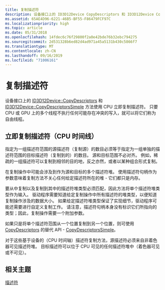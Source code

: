 ```yaml
---
title: 复制描述符
description: 设备接口上的 ID3D12Device CopyDescriptors 和 ID3D12Device CopyDescriptorsSimple 方法使用 CPU 立即复制描述符。
ms.assetid: 65AE4D96-6221-46B5-BF55-F86479FCF97C
ms.localizationpriority: high
ms.topic: article
ms.date: 05/31/2018
ms.openlocfilehash: 14fdec6c76f29800f2a0e42bde76b32ebc794275
ms.sourcegitcommit: 2d531328b6ed82d4ad971a45a5131b430c5866f7
ms.translationtype: MT
ms.contentlocale: zh-CN
ms.lasthandoff: 09/16/2019
ms.locfileid: "71006161"
---
```

# <a name="copying-descriptors"></a>复制描述符

设备接口上的 [ID3D12Device::CopyDescriptors](/windows/desktop/api/d3d12/nf-d3d12-id3d12device-copydescriptors) 和 [ID3D12Device::CopyDescriptorsSimple](/windows/desktop/api/d3d12/nf-d3d12-id3d12device-copydescriptorssimple) 方法使用 CPU 立即复制描述符。 只要 CPU 或 GPU 上的多个线程不执行任何可能存在冲突的写入，就可以将它们称为自由线程。

## <a name="copying-descriptors-immediately-cpu-timeline"></a>立即复制描述符（CPU 时间线）

指定为一组描述符范围的源描述符（复制源）的数目必须等于指定为一组单独的描述符范围的目标描述符（复制到的）的数目。 源和目标范围不必对齐。 例如，稀疏的一组描述符可以复制到相邻的目的地，反之亦然，或者以某种组合形式复制。

在复制操作中可能会涉及到作为源和目标的多个描述符堆。 使用描述符句柄作为参数意味着复制方法不关心任何给定描述符所在的堆 - 它们都只是内存。

要从中复制以及复制到其中的描述符堆类型必须匹配，因此方法将单个描述符堆类型作为输入。 驱动程序需要知道给定复制操作中所有描述符的堆类型，以便知道复制操作涉及的数据大小。 如果给定描述符堆类型保证了实现细节，驱动程序可能还需要进行自定义复制工作。 请注意，描述符句柄本身没有标识它们所指向的类型；因此，复制操作需要一个附加参数。

如果只是将单个描述符范围从一个位置复制到另一个位置，则可使用 [CopyDescriptors](/windows/desktop/api/d3d12/nf-d3d12-id3d12device-copydescriptors) 的替代 API - [CopyDescriptorsSimple](/windows/desktop/api/d3d12/nf-d3d12-id3d12device-copydescriptorssimple)。

对于这些基于设备的（CPU 时间轴）描述符复制方法，源描述符必须来自非着色器可见描述符堆。 目标描述符可以位于 CPU 可见的任何描述符堆中（着色器可见或不可见）。

## <a name="related-topics"></a>相关主题

<dl> <dt>

[描述符](descriptors.md)
</dt> </dl>

 

 




